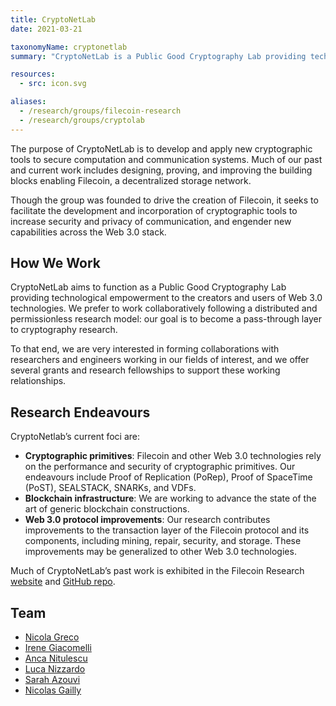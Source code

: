 ```yaml
---
title: CryptoNetLab
date: 2021-03-21

taxonomyName: cryptonetlab
summary: "CryptoNetLab is a Public Good Cryptography Lab providing technological empowerment by creating secure building blocks for Web 3.0 protocols."

resources:
  - src: icon.svg

aliases:
  - /research/groups/filecoin-research
  - /research/groups/cryptolab
---
```


The purpose of CryptoNetLab is to develop and apply new cryptographic tools to secure computation and communication systems. Much of our past and current work includes designing, proving, and improving the building blocks enabling Filecoin, a decentralized storage network.

Though the group was founded to drive the creation of Filecoin, it seeks to facilitate the development and incorporation of cryptographic tools to increase security and privacy of communication, and engender new capabilities across the Web 3.0 stack.

## How We Work

CryptoNetLab aims to function as a Public Good Cryptography Lab providing technological empowerment to the creators and users of Web 3.0 technologies. We prefer to work collaboratively following a distributed and permissionless research model: our goal is to become a pass-through layer to cryptography research.

To that end, we are very interested in forming collaborations with researchers and engineers working in our fields of interest, and we offer several grants and research fellowships to support these working relationships.

## Research Endeavours

CryptoNetlab’s current foci are:
- **Cryptographic primitives**: Filecoin and other Web 3.0 technologies rely on the performance and security of cryptographic primitives. Our endeavours include Proof of Replication (PoRep), Proof of SpaceTime (PoST), SEALSTACK, SNARKs, and VDFs.
- **Blockchain infrastructure**: We are working to advance the state of the art of generic blockchain constructions.
- **Web 3.0 protocol improvements**: Our research contributes improvements to the transaction layer of the Filecoin protocol and its components, including mining, repair, security, and storage. These improvements may be generalized to other Web 3.0 technologies.

Much of CryptoNetLab’s past work is exhibited in the Filecoin Research [website](https://research.filecoin.io/) and [GitHub repo](https://github.com/filecoin-project/research/).



## Team
- [Nicola Greco](/authors/nicola-greco)
- [Irene Giacomelli](/authors/irene-giacomelli)
- [Anca Nitulescu](/authors/anca-nitulescu/)
- [Luca Nizzardo](/authors/luca-nizzardo)
- [Sarah Azouvi](/authors/sarah-azouvi)
- [Nicolas Gailly](/authors/nicolas-gailly)

